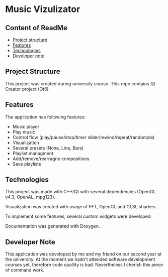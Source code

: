 # Music Vizulizator

## Content of ReadMe

* [Project structure](#project-structure)
* [Features](#features)
* [Technologies](#technologies)
* [Developer note](#developer-note)



## Project Structure
This project was created during university course. This repo contains Qt Creator project (Qt5).

## Features
The application has following features:

* Music player
 * Play music
 * Control flow (play/pause/stop/timer slider/rewind/repeat/randomzie)
* Visualization
 * Several presets (None, Line, Bars)
* Playlist managment
 * Add/remove/rearragne compositions
 * Save playlists
 
## Technologies
This project was made with C++/Qt with several dependencies (OpenGL v4.3, OpenAL, mpg123). 

Visualization was created with usage of FFT, OpenGL and GLSL shaders. 

To implement some features, several custom widgets were developed.

Documentation was generated with Doxygen.

## Developer Note
This application was developed by me and my friend on our second year at the university. At the moment we hadn't attended software development courses yet, therefore code quallity is bad. Nevertheless I cherish this piece of command work.
